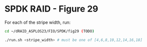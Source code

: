 # SPDK RAID - Figure 29

For each of the stripe width, run:
```Bash
cd ~/dRAID_ASPLOS23/FIO/SPDK/fig29 (TODO)

./run.sh <stripe_width> # must be one of [4,6,8,10,12,14,16,18]
```